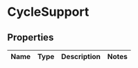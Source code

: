 
# CycleSupport

## Properties
| Name | Type | Description | Notes |
| ------------ | ------------- | ------------- | ------------- |



